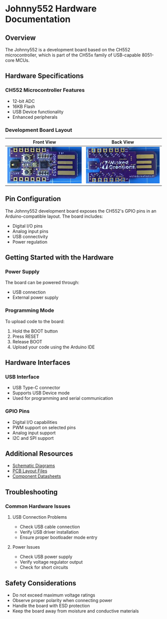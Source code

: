 # Johnny552 Hardware Documentation

## Overview

The Johnny552 is a development board based on the CH552 microcontroller, which is part of the CH55x family of USB-capable 8051-core MCUs.

## Hardware Specifications

### CH552 Microcontroller Features
- 12-bit ADC
- 16KB Flash
- USB Device functionality
- Enhanced peripherals

### Development Board Layout

Front View | Back View
:-------------------------:|:-------------------------:
![Johnny552 Development Board Front](johnny552-0.1.0_front.png) | ![Johnny552 Development Board Back](johnny552-0.1.0_back.png)

## Pin Configuration

The Johnny552 development board exposes the CH552's GPIO pins in an Arduino-compatible layout. The board includes:
- Digital I/O pins
- Analog input pins
- USB connectivity
- Power regulation

## Getting Started with the Hardware

### Power Supply
The board can be powered through:
- USB connection
- External power supply

### Programming Mode
To upload code to the board:
1. Hold the BOOT button
2. Press RESET
3. Release BOOT
4. Upload your code using the Arduino IDE

## Hardware Interfaces

### USB Interface
- USB Type-C connector
- Supports USB Device mode
- Used for programming and serial communication

### GPIO Pins
- Digital I/O capabilities
- PWM support on selected pins
- Analog input support
- I2C and SPI support

## Additional Resources

- [Schematic Diagrams](schematics/)
- [PCB Layout Files](pcb/)
- [Component Datasheets](datasheets/)

## Troubleshooting

### Common Hardware Issues
1. USB Connection Problems
   - Check USB cable connection
   - Verify USB driver installation
   - Ensure proper bootloader mode entry

2. Power Issues
   - Check USB power supply
   - Verify voltage regulator output
   - Check for short circuits

## Safety Considerations

- Do not exceed maximum voltage ratings
- Observe proper polarity when connecting power
- Handle the board with ESD protection
- Keep the board away from moisture and conductive materials